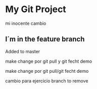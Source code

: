 # My Git Project

mi inocente cambio 


## I´m in the feature branch

Added to master

make change por git pull y git fecht demo

make change por git pull/git fecht demo

cambio para ejercicio branch to remove

